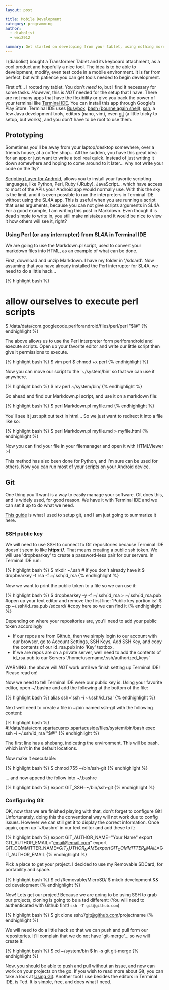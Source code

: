 ```yaml
---
layout: post

title: Mobile Development
category: programming
author: 
  - diabolist
  - wei2912

summary: Get started on developing from your tablet, using nothing more then a Tablet (Asus TF700T Transformer).
---
```


I (diabolist) bought a Transformer Tablet and its keyboard attachment, as a cool product and hopefully a nice tool. The idea is to be able to development, modify, even test code in a mobile environment. It is far from perfect, but with patience you can get tools needed to begin development.

First off... I rooted my tablet. You don't *need* to, but I find it necessary for some tasks. *However*, this is *NOT* needed for the setup that I have. There are not many apps that have the flexibility or give you back the power of your terminal like [Terminal IDE](http://www.spartacusrex.com/terminalide.htm). You can install this app through Google's Play Store. Terminal IDE uses [Busybox](http://www.busybox.net/about.html), [bash (bourne again shell)](http://www.gnu.org/software/bash/), [ssh](http://www.openssh.org/), a few Java development tools, editors (nano, vim), even [git](http://git-scm.com/) (a little tricky to setup, but works), and you don't have to be root to use them.

<!--more-->

## Prototyping

Sometimes you'll be away from your laptop/desktop somewhere, over a friends house, at a coffee shop... All the sudden, you have this great idea for an app or just want to write a tool real quick. Instead of just writing it down somewhere and hoping to come around to it later... why not write your code on the fly?

[Scripting Layer for Android](http://code.google.com/p/android-scripting/), allows you to install your favorite scripting languages, like Python, Perl, Ruby (JRuby), JavaScript... which have access to most of the APIs your Android app would normally use. With this the sky is the limit, and it is even possible to run the interpreters in Terminal IDE without using the SL4A app. This is useful when you are running a script that uses arguments, because you can not give scripts arguments in SL4A. For a good example, I am writing this post in Markdown. Even though it is dead simple to write in, you still make mistakes and it would be nice to view it how others will see it, right?

### Using Perl (or any interrupter) from SL4A in Terminal IDE

We are going to use the Markdown.pl script, used to convert your markdown files into HTML, as an example of what can be done.

First, download and unzip Markdown. I have my folder in '/sdcard'. Now assuming that you have already installed the Perl interrupter for SL4A, we need to do a little hack...

{% highlight bash %}
# allow ourselves to execute perl scripts
$ /data/data/com.googlecode.perlforandroid/files/perl/perl "$@"
{% endhighlight %}

The above allows us to use the Perl interpreter form perlforandroid and execute scripts. Open up your favorite editor and write our little script then give it permissions to execute.

{% highlight bash %}
$ vim perl
$ chmod +x perl
{% endhighlight %}

Now you can move our script to the '~/system/bin' so that we can use it anywhere.

{% highlight bash %}
$ mv perl ~/system/bin/
{% endhighlight %}

Go ahead and find our Markdown.pl script, and use it on a markdown file:

{% highlight bash %}
$ perl Markdown.pl myfile.md
{% endhighlight %}

You'll see it just spit out text in html... So we just want to redirect it into a file like so:

{% highlight bash %}
$ perl Markdown.pl myfile.md > myfile.html
{% endhighlight %}

Now you can find your file in your filemanager and open it with HTMLViewer  :-)

This method has also been done for Python, and I'm sure can be used for others. Now you can run most of your scripts on your Android device.

## Git

One thing you'll want is a way to easily manage your software. Git does this, and is widely used, for good reason. We have it with Terminal IDE and we can set it up to do what we need.

[This guide](lox-o-drome.blogspot.com/2012/08/damgit-how-to-painfully-set-up-git-on.html) is what I used to setup git, and I am just going to summarize it here.

### SSH public key

We will need to use SSH to connect to Git repositories because Terminal IDE doesn't seem to like __https://__. That means creating a public ssh token. We will use 'dropbearkey' to create a password-less pair for our servers. In Terminal IDE run:

{% highlight bash %}
$ mkdir ~/.ssh # if you don't already have it
$ dropbearkey -t rsa -f ~/.ssh/id_rsa
{% endhighlight %}

Now we want to print the public token to a file so we can use it:

{% highlight bash %}
$ dropbearkey -y -f ~/.ssh/id_rsa > ~/.ssh/id_rsa.pub #open up your text editor and remove the first line: 'Public key portion is:'
$ cp ~/.ssh/id_rsa.pub /sdcard/ #copy here so we can find it
{% endhighlight %}

Depending on where your repositories are, you'll need to add your public token accordingly

- If our repos are from Github, then we simply login to our account with our browser, go to Account Settings, SSH Keys, Add SSH Key, and copy the contents of our id_rsa.pub into 'Key' textbox.
- If we are repos are on a private server, well need to add the contents of id_rsa.pub to our Servers '/home/username/.ssh/authorized_keys'

WARNING: the above will _NOT_ work until we finish setting up Terminal IDE! Please read on!

Now we need to tell Terminal IDE were our public key is. Using your favorite editor, open ~/.bashrc and add the following at the bottom of the file:

{% highlight bash %}
alias ssh='ssh -i ~/.ssh/id_rsa'
{% endhighlight %}

Next well need to create a file in ~/bin named ssh-git with the following content:

{% highlight bash %}
#!/data/data/com.spartacusrex.spartacuside/files/system/bin/bash
exec ssh -i ~/.ssh/id_rsa "$@"
{% endhighlight %}
    
The first line has a shebang, indicating the environment. This will be bash, which isn't in the default locations.

Now make it executable:

{% highlight bash %}
$ chmod 755 ~/bin/ssh-git
{% endhighlight %}

... and now append the follow into ~/.bashrc

{% highlight bash %}
export GIT_SSH=~/bin/ssh-git
{% endhighlight %}

### Configuring Git

OK, now that we are finished playing with that, don't forget to configure Git! Unfortunately, doing this the conventional way will not work due to config issues. However we can still get it to display the correct information. Once again, open up '~/bashrc' in our text editor and add these to it:

{% highlight bash %}
export GIT_AUTHOR_NAME="Your Name"
export GIT_AUTHOR_EMAIL="email@email.com"
export GIT_COMMITTER_NAME=$GIT_AUTHOR_NAME
export GIT_COMMITTER_EMAIL=$GIT_AUTHOR_EMAIL
{% endhighlight %}

Pick a place to get your project. I decided to use my Removable SDCard, for portability and space.

{% highlight bash %}
$ cd /Removable/MicroSD/
$ mkdir development && cd development
{% endhighlight %}

Now! Lets get our project! Because we are going to be using SSH to grab our projects, cloning is going to be a tad different: (You will need to authenticated with Github first! `ssh -T git@github.com`)

{% highlight bash %}
$ git clone ssh://git@github.com/projectname
{% endhighlight %}

We will need to do a little hack so that we can push and pull form our repositories. It'll complain that we do not have 'git-merge'... so we will create it:

{% highlight bash %}
$ cd ~/system/bin
$ ln -s git git-merge
{% endhighlight %}

Now, you should be able to push and pull without an issue, and now can work on your projects on the go. If you wish to read more about Git, you can take a look at [Using Git](/programming/UsingGit.html). Another tool I use besides the editors in Terminal IDE, is Ted. It is simple, free, and does what I need.
